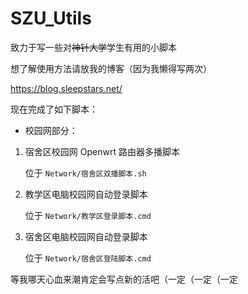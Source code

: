 # SZU_Utils

致力于写一些对~~神针大学~~学生有用的小脚本

想了解使用方法请放我的博客（因为我懒得写两次）

https://blog.sleepstars.net/

现在完成了如下脚本：

- 校园网部分：
1. 宿舍区校园网 Openwrt 路由器多播脚本

    位于 `Network/宿舍区双播脚本.sh`

2. 教学区电脑校园网自动登录脚本

    位于 `Network/教学区登录脚本.cmd`

3. 宿舍区电脑校园网自动登录脚本

    位于  `Network/宿舍区登陆脚本.cmd`


等我哪天心血来潮肯定会写点新的活吧（一定（一定（一定